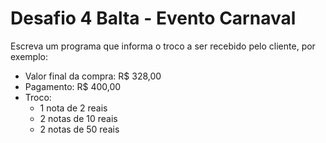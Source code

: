 # Desafio 4 Balta - Evento Carnaval

Escreva um programa que informa o troco a ser recebido pelo cliente, por exemplo:

- Valor final da compra: R$ 328,00
- Pagamento: R$ 400,00
- Troco:
    - 1 nota de 2 reais
    - 2 notas de 10 reais
    - 2 notas de 50 reais